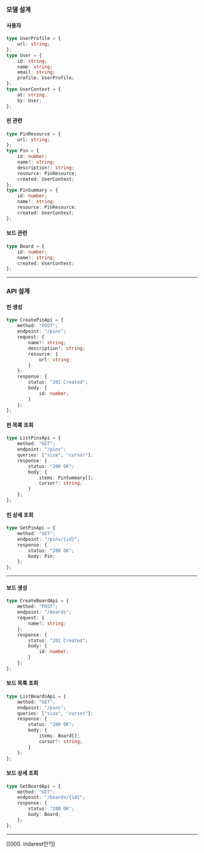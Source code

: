### 모델 설계
#### 사용자
```typescript
type UserProfile = {
	url: string;
};
type User = {
	id: string;
	name: string;
	email: string;
	profile: UserProfile;
};
type UserContext = {
	at: string;
	by: User;
};
```
#### 핀 관련
```typescript
type PinResource = {
	url: string;
};
type Pin = {
	id: number;
	name?: string;
	description?: string;
	resource: PinResource;
	created: UserContext;
};
type PinSummary = {
	id: number;
	name?: string;
	resource: PinResource;
	created: UserContext;
};
```
#### 보드 관련
```typescript
type Board = {
	id: number;
	name?: string;
	created: UserContext;
};
```
---
### API 설계
#### 핀 생성
```typescript
type CreatePinApi = {
	method: "POST";
	endpoint: "/pins";
	request: {
		name?: string;
		description?: string;
		resource: {
			url: string;
		}
	};
	response: {
		status: "201 Created";
		body: {
			id: number;
		}
	};	
};
```
#### 핀 목록 조회
```typescript
type ListPinsApi = {
	method: "GET";
	endpoint: "/pins";
	queries: ["size", "cursor"];
	response: {
		status: "200 OK";
		body: {
			items: PinSummary[];
			cursor?: string;
		}
	};
};
```
#### 핀 상세 조회
```typescript
type GetPinApi = {
	method: "GET";
	endpoint: "/pins/{id}";
	response: {
		status: "200 OK";
		body: Pin;
	};
};
```
---
#### 보드 생성
```typescript
type CreateBoardApi = {
	method: "POST";
	endpoint: "/boards";
	request: {
		name?: string;
	};
	response: {
		status: "201 Created";
		body: {
			id: number;
		}
	};	
};
```
#### 보드 목록 조회
```typescript
type ListBoardsApi = {
	method: "GET";
	endpoint: "/pins";
	queries: ["size", "cursor"];
	response: {
		status: "200 OK";
		body: {
			items: Board[];
			cursor?: string;
		}
	};
};
```
#### 보드 상세 조회
```typescript
type GetBoardApi = {
	method: "GET";
	endpoint: "/boards/{id}";
	response: {
		status: "200 OK";
		body: Board;
	};
};
```
---
[[000. indarest란?]]